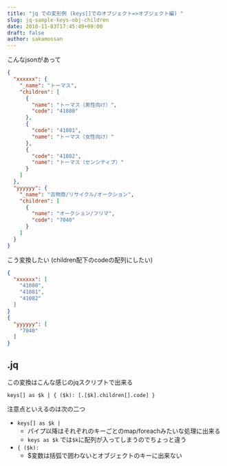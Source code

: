 ```yaml
---
title: "jq での変形例 (keys[]でのオブジェクト=>オブジェクト編) "
slug: jq-sample-keys-obj-children
date: 2018-11-03T17:45:49+09:00
draft: false
author: sakamossan
---
```


こんなjsonがあって

```json
{
  "xxxxxx": {
    "_name": "トーマス",
    "children": [
      {
        "name": "トーマス（男性向け）",
        "code": "41080"
      },
      {
        "code": "41081",
        "name": "トーマス（女性向け）"
      },
      {
        "code": "41082",
        "name": "トーマス（センシティブ）"
      }
    ]
  },
  "yyyyyy": {
    "_name": "古物商/リサイクル/オークション",
    "children": [
      {
        "name": "オークション/フリマ",
        "code": "7040"
      }
    ]
  }
}
```

こう変換したい (children配下のcodeの配列にしたい)

```json
{
  "xxxxxx": [
    "41080",
    "41081",
    "41082"
  ]
}
{
  "yyyyyy": [
    "7040"
  ]
}
```


## .jq

この変換はこんな感じのjqスクリプトで出来る

```
keys[] as $k | { ($k): [.[$k].children[].code] }
```

注意点といえるのは次の二つ

- `keys[] as $k | `
    - パイプ以降はそれぞれのキーごとのmap/foreachみたいな処理に出来る
    - `keys as $k` では`$k`に配列が入ってしまうのでちょっと違う
- `{ ($k):`
    - $変数は括弧で囲わないとオブジェクトのキーに出来ない



